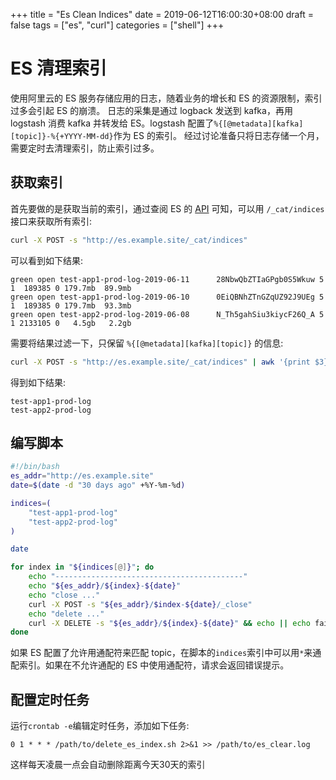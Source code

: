 +++
title = "Es Clean Indices"
date = 2019-06-12T16:00:30+08:00
draft = false
tags = ["es", "curl"]
categories = ["shell"]
+++

# ES 清理索引

使用阿里云的 ES 服务存储应用的日志，随着业务的增长和 ES 的资源限制，索引过多会引起 ES 的崩溃。
日志的采集是通过 logback 发送到 kafka，再用 logstash 消费 kafka 并转发给 ES。logstash 配置了`%{[@metadata][kafka][topic]}-%{+YYYY-MM-dd}`作为 ES 的索引。
经过讨论准备只将日志存储一个月，需要定时去清理索引，防止索引过多。

## 获取索引

首先要做的是获取当前的索引，通过查阅 ES 的 [API](https://www.elastic.co/guide/en/elasticsearch/reference/current/indices.html) 可知，可以用 `/_cat/indices` 接口来获取所有索引:

```bash
curl -X POST -s "http://es.example.site/_cat/indices"
```

可以看到如下结果:

```
green open test-app1-prod-log-2019-06-11      28NbwQbZTIaGPgb0S5Wkuw 5 1  189385 0 179.7mb  89.9mb
green open test-app1-prod-log-2019-06-10      0EiQBNhZTnGZqUZ92J9UEg 5 1  189385 0 179.7mb  93.3mb
green open test-app2-prod-log-2019-06-08      N_Th5gahSiu3kiycF26Q_A 5 1 2133105 0   4.5gb   2.2gb
```

需要将结果过滤一下，只保留 `%{[@metadata][kafka][topic]}` 的信息:

```bash
curl -X POST -s "http://es.example.site/_cat/indices" | awk '{print $3}' | sort | grep -oP ".*(?=-[0-9]*-[0-9]*-[0-9]*)" | uniq
```

得到如下结果:

```
test-app1-prod-log
test-app2-prod-log
```

## 编写脚本

```bash
#!/bin/bash
es_addr="http://es.example.site"
date=$(date -d "30 days ago" +%Y-%m-%d)

indices=(
    "test-app1-prod-log"
    "test-app2-prod-log"
)

date

for index in "${indices[@]}"; do
    echo "------------------------------------------"
    echo "${es_addr}/${index}-${date}"
    echo "close ..."
    curl -X POST -s "${es_addr}/$index-${date}/_close"
    echo "delete ..."
    curl -X DELETE -s "${es_addr}/${index}-${date}" && echo || echo failed
done
```

如果 ES 配置了允许用通配符来匹配 topic，在脚本的`indices`索引中可以用`*`来通配索引。如果在不允许通配的 ES 中使用通配符，请求会返回错误提示。

## 配置定时任务

运行`crontab -e`编辑定时任务，添加如下任务:

```
0 1 * * * /path/to/delete_es_index.sh 2>&1 >> /path/to/es_clear.log
```

这样每天凌晨一点会自动删除距离今天30天的索引
